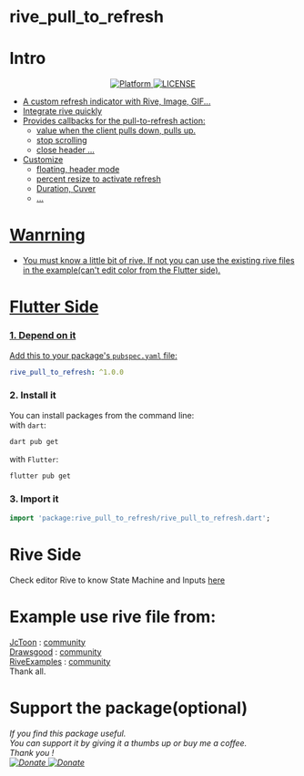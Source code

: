 # rive_pull_to_refresh
# Intro
<div align="center">
	<a href="https://flutter.io">
    	<img src="https://img.shields.io/badge/Platform-Flutter-blue"alt="Platform" />
	<a href="/LICENSE">
    	<img src="https://img.shields.io/badge/MIT-LICENSE-orange"alt="LICENSE" />
</div>
		
- A custom refresh indicator with Rive, Image, GIF...
- Integrate rive quickly
- Provides callbacks for the pull-to-refresh action:
	+ value when the client pulls down, pulls up.
	+ stop scrolling
	+ close header
	...
- Customize
  	+ floating, header mode
	+ percent resize to activate refresh
	+ Duration, Cuver
 	+ ... 	
# Wanrning
- You must know a little bit of rive. If not you can use the existing rive files in the example(can't edit color from the Flutter side).

# Flutter Side

### 1. Depend on it
Add this to your package's `pubspec.yaml` file:
```yaml
rive_pull_to_refresh: ^1.0.0
```

### 2. Install it
You can install packages from the command line:\
with `dart`:

```css
dart pub get
```

with `Flutter`:

```css
flutter pub get
```

### 3. Import it
```dart
import 'package:rive_pull_to_refresh/rive_pull_to_refresh.dart';
```

# Rive Side
Check editor Rive to know State Machine and Inputs [here](https://rive.app/community/8921-17052-rive-files-use-for-a-package-from-flutter/)
# Example use rive file from:

[JcToon](https://rive.app/@JcToon/) : [community](https://rive.app/community/3146-6725-pull-to-refresh/)\
[Drawsgood](https://rive.app/@drawsgood/) : [community](https://rive.app/community/5251-10495-pull-to-refresh-use-case/)\
[RiveExamples](https://rive.app/@RiveExamples/) : [community](https://rive.app/community/516-982-interactive-animations/)\
Thank all.

# Support the package(optional)
<div  align="left">
	<h6>If you find this package useful.<br>You can support it by giving it a thumbs up or buy me a coffee.<br>Thank you !</\h6><br>
  	<a href="https://www.paypal.com/paypalme/phucho2306">
    	<img src="https://img.shields.io/badge/Donate-Paypal-blue"alt="Donate" />
	<a href="https://me.momo.vn/G9IguZfofzt3CdtWuMu7">
    	<img src="https://img.shields.io/badge/Donate-Momo-D82d88"alt="Donate" />
</div>

